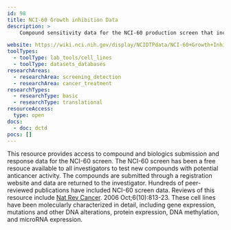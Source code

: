 ```yaml
---
id: 98
title: NCI-60 Growth inhibition Data
description: >
    Compound sensitivity data for the NCI-60 production screen that includes single concentration triage and 5 concentration response data for compounds and biologics submitted by external investigators. The NCI-60 screen includes the 60 best-characterized human tumor cell lines with a 48 hour exposure and SRB endpoint.

website: https://wiki.nci.nih.gov/display/NCIDTPdata/NCI-60+Growth+Inhibition+Data
toolTypes:
  - toolType: lab_tools/cell_lines
  - toolType: datasets_databases
researchAreas:
  - researchArea: screening_detection
  - researchArea: cancer_treatment
researchTypes:
  - researchType: basic
  - researchType: translational
resourceAccess:
  type: open
docs:
  - doc: dctd
pocs: []        
---
```

This resource provides access to compound and biologics submission and response data for the NCI-60 screen. The NCI-60 screen has been a free resouce available to all investigators to test new compounds with potential anticancer activity. The compounds are submitted through a registration website and data are returned to the investigator. Hundreds of peer-reviewed publications have included NCI-60 screen data. Reviews of this resource include [Nat Rev Cancer](https://www.ncbi.nlm.nih.gov/pubmed/16990858). 2006 Oct;6(10):813-23. These cell lines have been molecularly characterized in detail, including gene expression, mutations and other DNA alterations, protein expression, DNA methylation, and microRNA expression.  